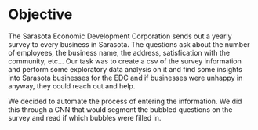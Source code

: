 # Objective

The Sarasota Economic Development Corporation sends out a yearly survey to every business in Sarasota. The questions ask about the number of employees, 
the business name, the address, satisfication with the community, etc... Our task was to create a csv of the survey information and perform some exploratory data 
analysis on it and find some insights into Sarasota businesses for the EDC and if businesses were unhappy in anyway, they could reach out and help.

We decided to automate the process of entering the information. We did this through a CNN that would segment the bubbled questions on the survey and read if which 
bubbles were filled in.
